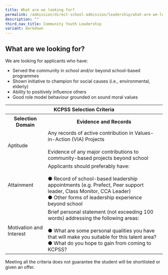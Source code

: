 ```yaml
---
title: What are we looking for?
permalink: /admission/direct-school-admission/leadership/what-are-we-looking-for/
description: ""
third_nav_title: Community Youth Leadership
variant: markdown
---
```

## What are we looking for?

We are looking for applicants who have:
* Served the community in school and/or beyond school-based programmes
* Shown initiative to champion for social causes (i.e., environmental, elderly)
* Ability to positively influence others
* Good role model behaviour grounded on sound moral values


 <table>
<thead>
  <tr>
    <th colspan="2">KCPSS Selection Criteria</th>
  </tr>
</thead>
<tbody>
  <tr>
    <th>Selection Domain</th>
    <th>Evidence and Records</th>
  </tr>
  <tr>
    <td>Aptitude</td>
    <td>Any records of active contribution in Values-in-Action (VIA) Projects<br> <br>Evidence of any major contributions to community-based projects beyond school</td>
  </tr>
  <tr>
    <td>Attainment</td>
    <td>Applicants should preferably have:<br> <br>●       Record of school-based leadership appointments (e.g. Prefect, Peer support leader, Class Monitor, CCA Leader)<br>●       Other forms of leadership experience beyond school</td>
  </tr>
  <tr>
    <td>Motivation and Interest</td>
    <td>Brief personal statement (not exceeding 100 words) addressing the following areas:<br> <br>●       What are some personal qualities you have that will make you suitable for this talent area?<br>●       What do you hope to gain from coming to KCPSS?</td>
  </tr>
</tbody>
</table>


Meeting all the criteria does not guarantee the student will be shortlisted or given an offer.
